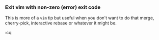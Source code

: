 
### Exit vim with non-zero (error) exit code
This is more of a `vim` tip but useful when you don't want to do that merge,
cherry-pick, interactive rebase or whatever it might be.

:cq
